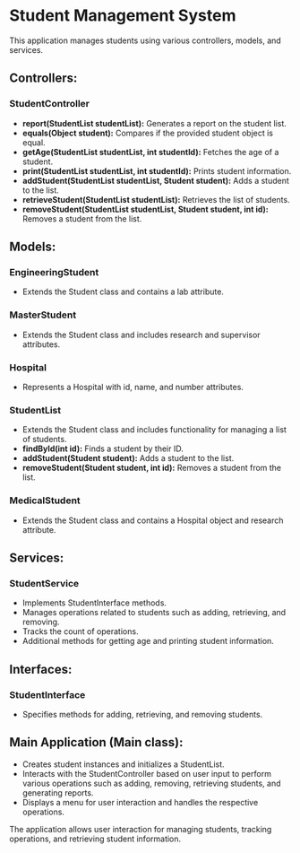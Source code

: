 # Student Management System

This application manages students using various controllers, models, and services.

## Controllers:

### StudentController
- **report(StudentList studentList):** Generates a report on the student list.
- **equals(Object student):** Compares if the provided student object is equal.
- **getAge(StudentList studentList, int studentId):** Fetches the age of a student.
- **print(StudentList studentList, int studentId):** Prints student information.
- **addStudent(StudentList studentList, Student student):** Adds a student to the list.
- **retrieveStudent(StudentList studentList):** Retrieves the list of students.
- **removeStudent(StudentList studentList, Student student, int id):** Removes a student from the list.

## Models:

### EngineeringStudent
- Extends the Student class and contains a lab attribute.

### MasterStudent
- Extends the Student class and includes research and supervisor attributes.

### Hospital
- Represents a Hospital with id, name, and number attributes.

### StudentList
- Extends the Student class and includes functionality for managing a list of students.
- **findById(int id):** Finds a student by their ID.
- **addStudent(Student student):** Adds a student to the list.
- **removeStudent(Student student, int id):** Removes a student from the list.

### MedicalStudent
- Extends the Student class and contains a Hospital object and research attribute.

## Services:

### StudentService
- Implements StudentInterface methods.
- Manages operations related to students such as adding, retrieving, and removing.
- Tracks the count of operations.
- Additional methods for getting age and printing student information.

## Interfaces:

### StudentInterface
- Specifies methods for adding, retrieving, and removing students.

## Main Application (Main class):

- Creates student instances and initializes a StudentList.
- Interacts with the StudentController based on user input to perform various operations such as adding, removing, retrieving students, and generating reports.
- Displays a menu for user interaction and handles the respective operations.

The application allows user interaction for managing students, tracking operations, and retrieving student information.
